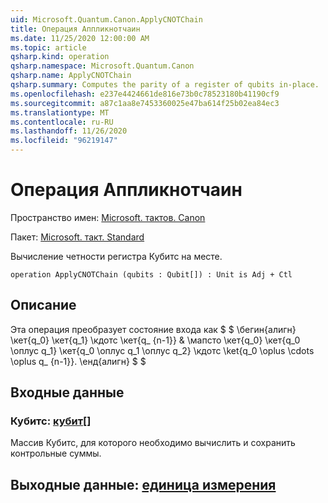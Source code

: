 ```yaml
---
uid: Microsoft.Quantum.Canon.ApplyCNOTChain
title: Операция Аппликнотчаин
ms.date: 11/25/2020 12:00:00 AM
ms.topic: article
qsharp.kind: operation
qsharp.namespace: Microsoft.Quantum.Canon
qsharp.name: ApplyCNOTChain
qsharp.summary: Computes the parity of a register of qubits in-place.
ms.openlocfilehash: e237e4424661de816e73b0c78523180b41190cf9
ms.sourcegitcommit: a87c1aa8e7453360025e47ba614f25b02ea84ec3
ms.translationtype: MT
ms.contentlocale: ru-RU
ms.lasthandoff: 11/26/2020
ms.locfileid: "96219147"
---
```

# <a name="applycnotchain-operation"></a>Операция Аппликнотчаин

Пространство имен: [Microsoft. тактов. Canon](xref:Microsoft.Quantum.Canon)

Пакет: [Microsoft. такт. Standard](https://nuget.org/packages/Microsoft.Quantum.Standard)


Вычисление четности регистра Кубитс на месте.

```qsharp
operation ApplyCNOTChain (qubits : Qubit[]) : Unit is Adj + Ctl
```


## <a name="description"></a>Описание

Эта операция преобразует состояние входа как $ $ \бегин{алигн} \кет{q_0} \кет{q_1} \кдотс \кет{q_ {n-1}} & \мапсто \кет{q_0} \кет{q_0 \оплус q_1} \кет{q_0 \оплус q_1 \оплус q_2} \кдотс \ket{q_0 \oplus \cdots \oplus q_ {n-1}}.
\енд{алигн} $ $

## <a name="input"></a>Входные данные

### <a name="qubits--qubit"></a>Кубитс: [кубит](xref:microsoft.quantum.lang-ref.qubit)[]

Массив Кубитс, для которого необходимо вычислить и сохранить контрольные суммы.



## <a name="output--unit"></a>Выходные данные: [единица измерения](xref:microsoft.quantum.lang-ref.unit)

